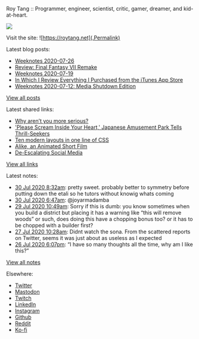Roy Tang :: Programmer, engineer, scientist, critic, gamer, dreamer, and kid-at-heart.

![](https://roytang.net/img/profile.jpg)

Visit the site: ![https://roytang.net](.Permalink)

Latest blog posts:
    

- [Weeknotes 2020-07-26](https://roytang.net/2020/07/weeknotes-07-26/)
- [Review: Final Fantasy VII Remake](https://roytang.net/2020/07/ff7r-review/)
- [Weeknotes 2020-07-19](https://roytang.net/2020/07/weeknotes-07-19/)
- [In Which I Review Everything I Purchased from the iTunes App Store](https://roytang.net/2020/07/itunes-purchases/)
- [Weeknotes 2020-07-12: Media Shutdown Edition](https://roytang.net/2020/07/weeknotes-07-12/)

[View all posts](https://roytang.net/blog)

Latest shared links:
    

- [Why aren’t you more serious?](https://roytang.net/2020/07/why-arent-you-more-serious/)
- [&#39;Please Scream Inside Your Heart,&#39; Japanese Amusement Park Tells Thrill-Seekers](https://roytang.net/2020/07/please-scream-inside-your-heart-japanese-amusement-park-tells-thrill-seekers/)
- [Ten modern layouts in one line of CSS](https://roytang.net/2020/07/ten-modern-layouts-in-one-line-of-css/)
- [Alike, an Animated Short Film](https://roytang.net/2020/07/alike-an-animated-short-film/)
- [De-Escalating Social Media](https://roytang.net/2020/07/de-escalating-social-media/)

[View all links](https://roytang.net/links)

Latest notes:
    

- [30 Jul 2020 8:32am](https://roytang.net/2020/07/fzplk8l/): pretty sweet. probably better to symmetry before putting down the etali so he tutors without knowig whats coming
- [30 Jul 2020 6:47am](https://roytang.net/2020/07/1288727836597948416/): @joyarmadamba
- [29 Jul 2020 10:49am](https://roytang.net/2020/07/fzly4su/): Sorry if this is dumb: you know sometimes when you build a district but placing it has a warning like “this will remove woods” or such, does doing this have a chopping bonus too? or it has to be chopped with a builder first?
- [27 Jul 2020 10:28am](https://roytang.net/2020/07/1287696418723909632/): Didnt watch the sona. From the scattered reports on Twitter, seems it was just about as useless as I expected
- [26 Jul 2020 6:07pm](https://roytang.net/2020/07/1287449421962125312/): &ldquo;I have so many thoughts all the time, why am I like this?&rdquo;

[View all notes](https://roytang.net/notes)

Elsewhere:

- [Twitter](https://twitter.com/roytang)
- [Mastodon](https://mastodon.technology/@roytang)
- [Twitch](https://twitch.tv/twitchyroy)
- [LinkedIn](https://www.linkedin.com/in/roytang)
- [Instagram](https://instagram.com/roytang0400)
- [Github](https://github.com/roytang)
- [Reddit](https://reddit.com/u/hungryroy)
- [Ko-fi](https://ko-fi.com/roytang)